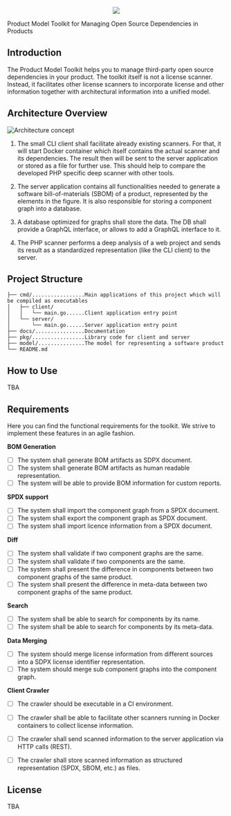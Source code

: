 <p align="center"><img src="logo.png"></p>

Product Model Toolkit for Managing Open Source Dependencies in Products

## Introduction

The Product Model Toolkit helps you to manage third-party open source dependencies in your product. The toolkit itself is not a license scanner. Instead, it facilitates other license scanners to incorporate license and other information together with architectural information into a unified model.

## Architecture Overview

![Architecture concept](docs/architecture-concept-v0.3.png)

1. The small CLI client shall facilitate already existing scanners. For that, it will start Docker container which itself contains the actual scanner and its dependencies. The result then will be sent to the server application or stored as a file for further use. This should help to compare the developed PHP specific deep scanner with other tools.

2. The server application contains all functionalities needed to generate a software bill-of-materials (SBOM) of a product, represented by the elements in the figure. It is also responsible for storing a component graph into a database.

3. A database optimized for graphs shall store the data. The DB shall provide a GraphQL interface, or allows to add a GraphQL interface to it.

4. The PHP scanner performs a deep analysis of a web project and sends its result as a standardized representation (like the CLI client) to the server.

## Project Structure

```
├── cmd/.................Main applications of this project which will be compiled as executables
│   ├── client/
│   │   └── main.go......Client application entry point
│   └── server/
│       └── main.go......Server application entry point
├── docs/................Documentation
├── pkg/.................Library code for client and server
├── model/...............The model for representing a software product
└── README.md
```

## How to Use

TBA

## Requirements

Here you can find the functional requirements for the toolkit. We strive to implement these features in an agile fashion.

**BOM Generation**

- [ ] The system shall generate BOM artifacts as SDPX document.
- [ ] The system shall generate BOM artifacts as human readable representation.
- [ ] The system will be able to provide BOM information for custom reports.

**SPDX support**

- [ ] The system shall import the component graph from a SPDX document.
- [ ] The system shall export the component graph as SPDX document.
- [ ] The system shall import licence information from a SPDX document.

**Diff**

- [ ] The system shall validate if two component graphs are the same.
- [ ] The system shall validate if two components are the same.
- [ ] The system shall present the difference in components between two component graphs of the same product.
- [ ] The system shall present the difference in meta-data between two component graphs of the same product.

**Search**

- [ ] The system shall be able to search for components by its name.
- [ ] The system shall be able to search for components by its meta-data.

**Data Merging**

- [ ] The system should merge license information from different sources into a SDPX license identifier representation.
- [ ] The system should merge sub component graphs into the component graph.

**Client Crawler**

- [ ] The crawler should be executable in a CI environment.
- [ ] The crawler shall be able to facilitate other scanners running in Docker containers to collect license information.
- [ ] The crawler shall send scanned information to the server application via HTTP calls (REST).
- [ ] The crawler shall store scanned information as structured representation (SPDX, SBOM, etc.) as files.


## License

TBA
